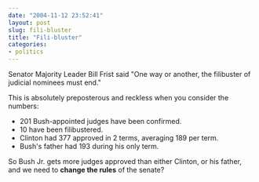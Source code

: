 ```yaml
---
date: "2004-11-12 23:52:41"
layout: post
slug: fili-bluster
title: "Fili-bluster"
categories:
- politics
---
```


Senator Majority Leader Bill Frist said "One way or another, the filibuster of judicial nominees must end."

This is absolutely preposterous and reckless when you consider the numbers:  

- 201 Bush-appointed judges have been confirmed.
- 10 have been filibustered.
- Clinton had 377 approved in 2 terms, averaging 189 per term.
- Bush's father had 193 during his only term.
  
So Bush Jr. gets more judges approved than either Clinton, or his father, and we need to **change the rules** of the senate?